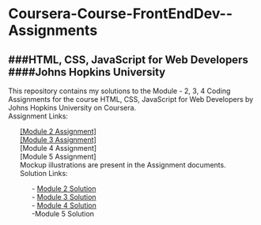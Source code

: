<head>
  <h1>Coursera-Course-FrontEndDev--Assignments</h1>

<body>
  <h2>###HTML, CSS, JavaScript for Web Developers ####Johns Hopkins University </h2>

  <p>
    <div>This repository contains my solutions to the Module - 2, 3, 4 Coding Assignments for the course HTML, CSS, JavaScript for Web Developers by Johns Hopkins University on Coursera. 
      <div>Assignment Links: 
      </div>
  <section>
    <ol>
      <div> <a href="https://docs.google.com/document/d/1SJp2oy2vccfEgcIVc6qmx1No1atGzBGr0vsPbxxqi_0/edit#" target="_blank" title="Coursera Course Module 2 Assignment">[Module 2 Assignment]</a>
        <div> <a href="https://docs.google.com/document/d/1ALqgpYKp5n8WxRcRtImggIwa8nNDiLg98Xcq37ETHcI/edit?usp=sharing" target="_blank" title="Coursera Course Module 3 Assignment">[Module 3 Assignment]</a>
          <div>[Module 4 Assignment]
            <div>[Module 5 Assignment]
       </div>
  <div>Mockup illustrations are present in the Assignment documents. </div>
    <div>Solution Links: 
    <ul>
      <div>- <a href="https://quananhle.github.io/Coursera-Course4-FrontEndDev-Assignment/Module%202%20Solution/index.html" target="_blank" title="Coursera Module 2 Solution">Module 2 Solution</a> 
        <div>- <a href="https://quananhle.github.io/Coursera-Course4-FrontEndDev-Assignment/Module%203%20Solution/index.html" target="_blank" title="Coursera Module 3 Solution">Module 3 Solution</a>
          <div>- <a href="https://quananhle.github.io/Coursera-Course4-FrontEndDev-Assignment/Module-04-0Solution/index.html" target="_blank" title="Coursera Module 4 Solution">Module 4 Solution </a>
            <div>-Module 5 Solution 
      </div>

